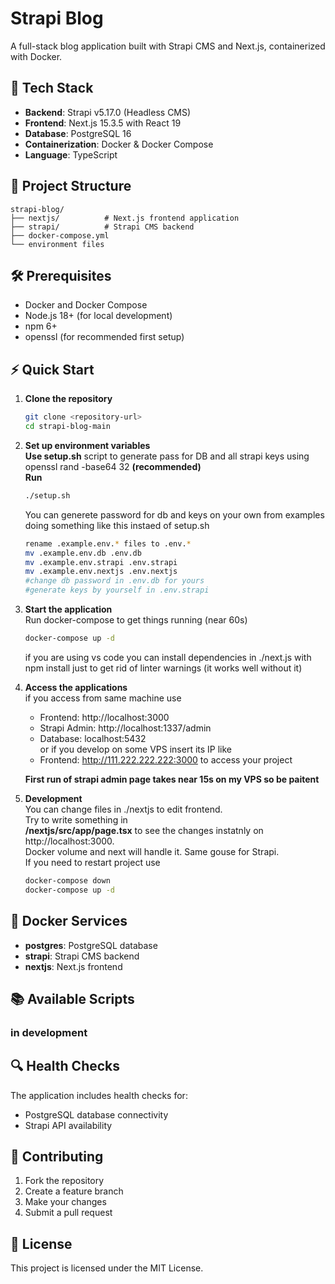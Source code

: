 # Strapi Blog

A full-stack blog application built with Strapi CMS and Next.js, containerized with Docker.

## 🚀 Tech Stack

- **Backend**: Strapi v5.17.0 (Headless CMS)
- **Frontend**: Next.js 15.3.5 with React 19
- **Database**: PostgreSQL 16
- **Containerization**: Docker & Docker Compose
- **Language**: TypeScript

## 📁 Project Structure

```
strapi-blog/
├── nextjs/          # Next.js frontend application
├── strapi/          # Strapi CMS backend
├── docker-compose.yml
└── environment files
```

## 🛠️ Prerequisites

- Docker and Docker Compose
- Node.js 18+ (for local development)
- npm 6+
- openssl (for recommended first setup)

## ⚡ Quick Start

1. **Clone the repository**
   ```bash
   git clone <repository-url>
   cd strapi-blog-main
   ```

2. **Set up environment variables**  
  **Use setup.sh** script to generate pass for DB and all strapi keys using openssl rand -base64 32 **(recommended)**  
   **Run**
   ```bash
   ./setup.sh
   ```  
   You can generete password for db and keys on your own from examples doing something like this instaed of setup.sh
   ```bash
   rename .example.env.* files to .env.*
   mv .example.env.db .env.db
   mv .example.env.strapi .env.strapi
   mv .example.env.nextjs .env.nextjs
   #change db password in .env.db for yours
   #generate keys by yourself in .env.strapi
   ```   

3. **Start the application**  
   Run docker-compose to get things running (near 60s)
   ```bash
   docker-compose up -d
   ```
   if you are using vs code you can install dependencies in ./next.js with npm install just to get rid of linter warnings (it works well without it)

4. **Access the applications**  
   if you access from same machine use
   - Frontend: http://localhost:3000
   - Strapi Admin: http://localhost:1337/admin
   - Database: localhost:5432  
   or if you develop on some VPS insert its IP like 
   - Frontend: http://111.222.222.222:3000 to access your project    

   **First run of strapi admin page takes near 15s on my VPS so be paitent**

5. **Development**  
   You can change files in ./nextjs to edit frontend.  
   Try to write something in  
   **/nextjs/src/app/page.tsx**
   to see the changes instatnly on http://localhost:3000.  
   Docker volume and next will handle it. Same gouse for Strapi.  
   If you need to restart project use 
    ```bash
   docker-compose down
   docker-compose up -d
   ```

## 🐳 Docker Services

- **postgres**: PostgreSQL database
- **strapi**: Strapi CMS backend
- **nextjs**: Next.js frontend

## 📚 Available Scripts

### in development

## 🔍 Health Checks

The application includes health checks for:
- PostgreSQL database connectivity
- Strapi API availability

## 🤝 Contributing

1. Fork the repository
2. Create a feature branch
3. Make your changes
4. Submit a pull request

## 📄 License

This project is licensed under the MIT License.